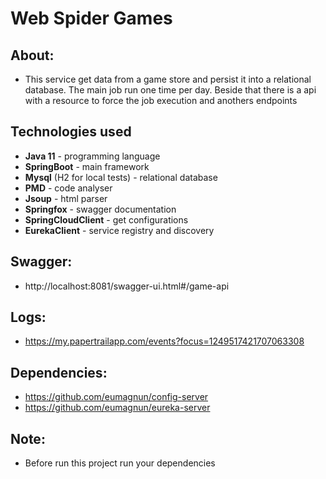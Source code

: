 # Web Spider Games

## About:
 - This service get data from a game store and persist it into a relational database. The main job run one time per day. Beside that there is a api with a resource to force the job execution and anothers endpoints
 
## Technologies used
 - **Java 11** - programming language
 - **SpringBoot** - main framework
 - **Mysql** (H2 for local tests) - relational database
 - **PMD** - code analyser
 - **Jsoup** - html parser
 - **Springfox** - swagger documentation
 - **SpringCloudClient** - get configurations
 - **EurekaClient** - service registry and discovery 

## Swagger:
 - http://localhost:8081/swagger-ui.html#/game-api

## Logs:
 - https://my.papertrailapp.com/events?focus=1249517421707063308

## Dependencies:
 - https://github.com/eumagnun/config-server
 - https://github.com/eumagnun/eureka-server

## Note:
 - Before run this project run your dependencies
